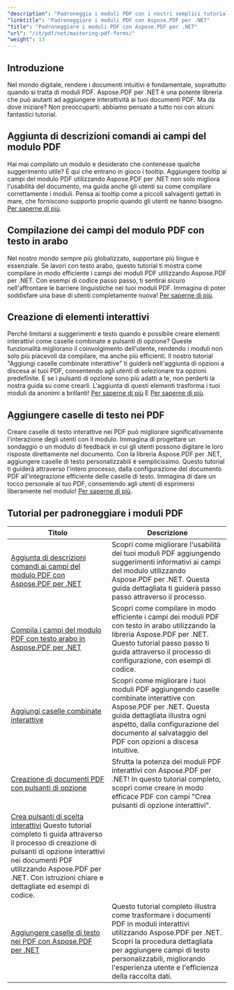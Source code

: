 ```yaml
---
"description": "Padroneggia i moduli PDF con i nostri semplici tutorial su Aspose.PDF per .NET. Impara ad aggiungere descrizioni comandi, compilare campi e creare componenti interattivi."
"linktitle": "Padroneggiare i moduli PDF con Aspose.PDF per .NET"
"title": "Padroneggiare i moduli PDF con Aspose.PDF per .NET"
"url": "/it/pdf/net/mastering-pdf-forms/"
"weight": 13
---
```


## Introduzione

Nel mondo digitale, rendere i documenti intuitivi è fondamentale, soprattutto quando si tratta di moduli PDF. Aspose.PDF per .NET è una potente libreria che può aiutarti ad aggiungere interattività ai tuoi documenti PDF. Ma da dove iniziare? Non preoccuparti: abbiamo pensato a tutto noi con alcuni fantastici tutorial.

## Aggiunta di descrizioni comandi ai campi del modulo PDF

Hai mai compilato un modulo e desiderato che contenesse qualche suggerimento utile? È qui che entrano in gioco i tooltip. Aggiungere tooltip ai campi del modulo PDF utilizzando Aspose.PDF per .NET non solo migliora l'usabilità del documento, ma guida anche gli utenti su come compilare correttamente i moduli. Pensa ai tooltip come a piccoli salvagenti gettati in mare, che forniscono supporto proprio quando gli utenti ne hanno bisogno. [Per saperne di più](./adding-tooltips-to-pdf-form-fields/).

## Compilazione dei campi del modulo PDF con testo in arabo

Nel nostro mondo sempre più globalizzato, supportare più lingue è essenziale. Se lavori con testo arabo, questo tutorial ti mostra come compilare in modo efficiente i campi dei moduli PDF utilizzando Aspose.PDF per .NET. Con esempi di codice passo passo, ti sentirai sicuro nell'affrontare le barriere linguistiche nei tuoi moduli PDF. Immagina di poter soddisfare una base di utenti completamente nuova! [Per saperne di più](./fill-pdf-form-fields-with-arabic-text/).

## Creazione di elementi interattivi

Perché limitarsi a suggerimenti e testo quando è possibile creare elementi interattivi come caselle combinate e pulsanti di opzione? Queste funzionalità migliorano il coinvolgimento dell'utente, rendendo i moduli non solo più piacevoli da compilare, ma anche più efficienti. Il nostro tutorial "Aggiungi caselle combinate interattive" ti guiderà nell'aggiunta di opzioni a discesa ai tuoi PDF, consentendo agli utenti di selezionare tra opzioni predefinite. E se i pulsanti di opzione sono più adatti a te, non perderti la nostra guida su come crearli. L'aggiunta di questi elementi trasforma i tuoi moduli da anonimi a brillanti! [Per saperne di più](./add-interactive-combo-boxes/) E [Per saperne di più](./create-interactive-radio-buttons/).


## Aggiungere caselle di testo nei PDF

Creare caselle di testo interattive nei PDF può migliorare significativamente l'interazione degli utenti con il modulo. Immagina di progettare un sondaggio o un modulo di feedback in cui gli utenti possono digitare le loro risposte direttamente nel documento. Con la libreria Aspose.PDF per .NET, aggiungere caselle di testo personalizzabili è semplicissimo. Questo tutorial ti guiderà attraverso l'intero processo, dalla configurazione del documento PDF all'integrazione efficiente delle caselle di testo. Immagina di dare un tocco personale al tuo PDF, consentendo agli utenti di esprimersi liberamente nel modulo! [Per saperne di più](./adding-text-boxes/).

## Tutorial per padroneggiare i moduli PDF
| Titolo | Descrizione |
| --- | --- | 
| [Aggiunta di descrizioni comandi ai campi del modulo PDF con Aspose.PDF per .NET](./adding-tooltips-to-pdf-form-fields/) | Scopri come migliorare l'usabilità dei tuoi moduli PDF aggiungendo suggerimenti informativi ai campi del modulo utilizzando Aspose.PDF per .NET. Questa guida dettagliata ti guiderà passo passo attraverso il processo. |  
| [Compila i campi del modulo PDF con testo arabo in Aspose.PDF per .NET](./fill-pdf-form-fields-with-arabic-text/) | Scopri come compilare in modo efficiente i campi dei moduli PDF con testo in arabo utilizzando la libreria Aspose.PDF per .NET. Questo tutorial passo passo ti guida attraverso il processo di configurazione, con esempi di codice. |  
| [Aggiungi caselle combinate interattive](./add-interactive-combo-boxes/) | Scopri come migliorare i tuoi moduli PDF aggiungendo caselle combinate interattive con Aspose.PDF per .NET. Questa guida dettagliata illustra ogni aspetto, dalla configurazione del documento al salvataggio del PDF con opzioni a discesa intuitive. |  
| [Creazione di documenti PDF con pulsanti di opzione](./creating-pdf-document-with-radio-buttons/) | Sfrutta la potenza dei moduli PDF interattivi con Aspose.PDF per .NET! In questo tutorial completo, scopri come creare in modo efficace PDF con campi "Crea pulsanti di opzione interattivi". |  
| [Crea pulsanti di scelta interattivi](./create-interactive-radio-buttons/) Questo tutorial completo ti guida attraverso il processo di creazione di pulsanti di opzione interattivi nei documenti PDF utilizzando Aspose.PDF per .NET. Con istruzioni chiare e dettagliate ed esempi di codice. |  
| [Aggiungere caselle di testo nei PDF con Aspose.PDF per .NET](./adding-text-boxes/) | Questo tutorial completo illustra come trasformare i documenti PDF in moduli interattivi utilizzando Aspose.PDF per .NET. Scopri la procedura dettagliata per aggiungere campi di testo personalizzabili, migliorando l'esperienza utente e l'efficienza della raccolta dati. |